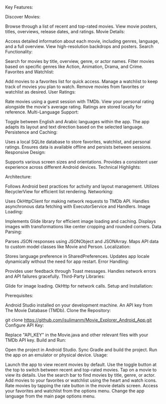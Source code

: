 Key Features:

Discover Movies:

Browse through a list of recent and top-rated movies.
View movie posters, titles, overviews, release dates, and ratings.
Movie Details:

Access detailed information about each movie, including genres, language, and a full overview.
View high-resolution backdrops and posters.
Search Functionality:

Search for movies by title, overview, genre, or actor names.
Filter movies based on specific genres like Action, Animation, Drama, and Crime.
Favorites and Watchlist:

Add movies to a favorites list for quick access.
Manage a watchlist to keep track of movies you plan to watch.
Remove movies from favorites or watchlist as desired.
User Ratings:

Rate movies using a guest session with TMDb.
View your personal rating alongside the movie's average rating.
Ratings are stored locally for reference.
Multi-Language Support:

Toggle between English and Arabic languages within the app.
The app adapts its layout and text direction based on the selected language.
Persistence and Caching:

Uses a local SQLite database to store favorites, watchlist, and personal ratings.
Ensures data is available offline and persists between sessions.
Responsive Design:

Supports various screen sizes and orientations.
Provides a consistent user experience across different Android devices.
Technical Highlights:

Architecture:

Follows Android best practices for activity and layout management.
Utilizes RecyclerView for efficient list rendering.
Networking:

Uses OkHttpClient for making network requests to TMDb API.
Handles asynchronous data fetching with ExecutorService and Handlers.
Image Loading:

Implements Glide library for efficient image loading and caching.
Displays images with transformations like center cropping and rounded corners.
Data Parsing:

Parses JSON responses using JSONObject and JSONArray.
Maps API data to custom model classes like Movie and Person.
Localization:

Stores language preference in SharedPreferences.
Updates app locale dynamically without the need for app restart.
Error Handling:

Provides user feedback through Toast messages.
Handles network errors and API failures gracefully.
Third-Party Libraries:

Glide for image loading.
OkHttp for network calls.
Setup and Installation:

Prerequisites:

Android Studio installed on your development machine.
An API key from The Movie Database (TMDb).
Clone the Repository:

git clone https://github.com/isulimanm/Movie_Explorer_Android_App.git
Configure API Key:

Replace "API_KEY" in the Movie.java and other relevant files with your TMDb API key.
Build and Run:

Open the project in Android Studio.
Sync Gradle and build the project.
Run the app on an emulator or physical device.
Usage:

Launch the app to view recent movies by default.
Use the toggle button at the top to switch between recent and top-rated movies.
Tap on a movie to view its details.
Use the search bar to find movies by title, genre, or actor.
Add movies to your favorites or watchlist using the heart and watch icons.
Rate movies by tapping the rate button in the movie details screen.
Access your favorites and watchlist from the options menu.
Change the app language from the main page options menu.
